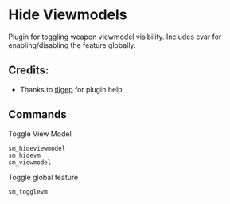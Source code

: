 # Hide Viewmodels
Plugin for toggling weapon viewmodel visibility. Includes cvar for enabling/disabling the feature globally.

## Credits:
- Thanks to [tilgep](https://steamcommunity.com/id/tilgep/) for plugin help

## Commands
Toggle View Model
```
sm_hideviewmodel
sm_hidevm
sm_viewmodel
```
Toggle global feature
```
sm_togglevm
```